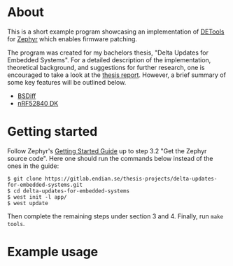 
# About
This is a short example program showcasing an implementation of [DETools](https://github.com/eerimoq/detools) for [Zephyr](https://www.zephyrproject.org/) which enables firmware patching. 

The program was created for my bachelors thesis, "Delta Updates for Embedded Systems". For a detailed description of the implementation, theoretical background, and suggestions for further research, one is encouraged to take a look at the [thesis report](https://hdl.handle.net/20.500.12380/302598). However, a brief summary of some key features will be outlined below. 

* [BSDiff](http://www.daemonology.net/bsdiff/)
* [nRF52840 DK](https://www.nordicsemi.com/Products/Development-hardware/nrf52840-dk)

# Getting started 
Follow Zephyr's [Getting Started Guide](https://docs.zephyrproject.org/latest/getting_started/index.html) up to step 3.2 "Get the Zephyr source code". Here one should run the commands below instead of the ones in the guide: 

    $ git clone https://gitlab.endian.se/thesis-projects/delta-updates-for-embedded-systems.git
    $ cd delta-updates-for-embedded-systems
    $ west init -l app/
    $ west update 
Then complete the remaining steps under section 3 and 4. Finally, run `make tools`.

# Example usage 
